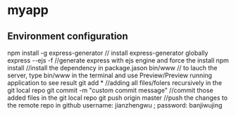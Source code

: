 # myapp 

## Environment configuration
npm install -g express-generator 
// install express-generator globally 
express --ejs -f 
//generate express with ejs engine and force the install
npm install 
//install the dependency in package.jason
bin/www
// to lauch the server, type bin/www in the terminal and use Preview/Preview running application to see result
git add * 
//adding all files/folers recursively in the git local repo
git commit -m "custom commit message" 
//commit those added files in the git local repo
git push origin master 
//push the changes to the remote repo in github 
username: jianzhengwu  ; password: banjiwujing
